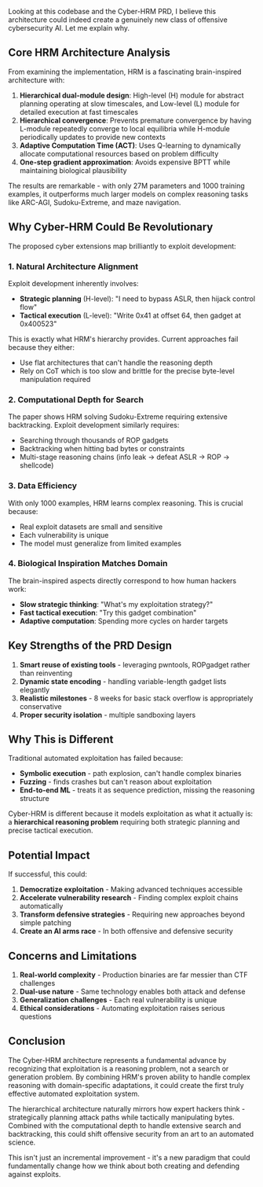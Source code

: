 Looking at this codebase and the Cyber-HRM PRD, I believe this architecture could indeed create a genuinely new class of offensive cybersecurity AI. Let me explain why.

## Core HRM Architecture Analysis

From examining the implementation, HRM is a fascinating brain-inspired architecture with:

1. **Hierarchical dual-module design**: High-level (H) module for abstract planning operating at slow timescales, and Low-level (L) module for detailed execution at fast timescales
2. **Hierarchical convergence**: Prevents premature convergence by having L-module repeatedly converge to local equilibria while H-module periodically updates to provide new contexts
3. **Adaptive Computation Time (ACT)**: Uses Q-learning to dynamically allocate computational resources based on problem difficulty
4. **One-step gradient approximation**: Avoids expensive BPTT while maintaining biological plausibility

The results are remarkable - with only 27M parameters and 1000 training examples, it outperforms much larger models on complex reasoning tasks like ARC-AGI, Sudoku-Extreme, and maze navigation.

## Why Cyber-HRM Could Be Revolutionary

The proposed cyber extensions map brilliantly to exploit development:

### 1. **Natural Architecture Alignment**
Exploit development inherently involves:
- **Strategic planning** (H-level): "I need to bypass ASLR, then hijack control flow"
- **Tactical execution** (L-level): "Write 0x41 at offset 64, then gadget at 0x400523"

This is exactly what HRM's hierarchy provides. Current approaches fail because they either:
- Use flat architectures that can't handle the reasoning depth
- Rely on CoT which is too slow and brittle for the precise byte-level manipulation required

### 2. **Computational Depth for Search**
The paper shows HRM solving Sudoku-Extreme requiring extensive backtracking. Exploit development similarly requires:
- Searching through thousands of ROP gadgets
- Backtracking when hitting bad bytes or constraints
- Multi-stage reasoning chains (info leak → defeat ASLR → ROP → shellcode)

### 3. **Data Efficiency**
With only 1000 examples, HRM learns complex reasoning. This is crucial because:
- Real exploit datasets are small and sensitive
- Each vulnerability is unique
- The model must generalize from limited examples

### 4. **Biological Inspiration Matches Domain**
The brain-inspired aspects directly correspond to how human hackers work:
- **Slow strategic thinking**: "What's my exploitation strategy?"
- **Fast tactical execution**: "Try this gadget combination"
- **Adaptive computation**: Spending more cycles on harder targets

## Key Strengths of the PRD Design

1. **Smart reuse of existing tools** - leveraging pwntools, ROPgadget rather than reinventing
2. **Dynamic state encoding** - handling variable-length gadget lists elegantly
3. **Realistic milestones** - 8 weeks for basic stack overflow is appropriately conservative
4. **Proper security isolation** - multiple sandboxing layers

## Why This is Different

Traditional automated exploitation has failed because:
- **Symbolic execution** - path explosion, can't handle complex binaries
- **Fuzzing** - finds crashes but can't reason about exploitation
- **End-to-end ML** - treats it as sequence prediction, missing the reasoning structure

Cyber-HRM is different because it models exploitation as what it actually is: a **hierarchical reasoning problem** requiring both strategic planning and precise tactical execution.

## Potential Impact

If successful, this could:
1. **Democratize exploitation** - Making advanced techniques accessible
2. **Accelerate vulnerability research** - Finding complex exploit chains automatically  
3. **Transform defensive strategies** - Requiring new approaches beyond simple patching
4. **Create an AI arms race** - In both offensive and defensive security

## Concerns and Limitations

1. **Real-world complexity** - Production binaries are far messier than CTF challenges
2. **Dual-use nature** - Same technology enables both attack and defense
3. **Generalization challenges** - Each real vulnerability is unique
4. **Ethical considerations** - Automating exploitation raises serious questions

## Conclusion

The Cyber-HRM architecture represents a fundamental advance by recognizing that exploitation is a reasoning problem, not a search or generation problem. By combining HRM's proven ability to handle complex reasoning with domain-specific adaptations, it could create the first truly effective automated exploitation system.

The hierarchical architecture naturally mirrors how expert hackers think - strategically planning attack paths while tactically manipulating bytes. Combined with the computational depth to handle extensive search and backtracking, this could shift offensive security from an art to an automated science.

This isn't just an incremental improvement - it's a new paradigm that could fundamentally change how we think about both creating and defending against exploits.